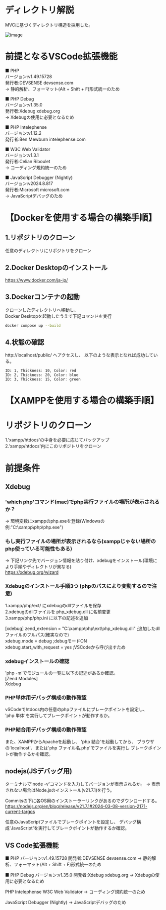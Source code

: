 # ディレクトリ解説
MVCに基づくディレクトリ構造を採用した。


![image](https://github.com/user-attachments/assets/c4a2d3af-e80a-4394-be51-736db36ee346)


# 前提となるVSCode拡張機能
■ PHP  
バージョン:v1.49.15728  
発行者:DEVSENSE devsense.com  
-> 静的解析、フォーマット(Alt + Shift + F)形式統一のため  

■ PHP Debug  
バージョン:v1.35.0  
発行者:Xdebug xdebug.org  
-> Xdebugの使用に必要となるため  

■ PHP Intelephense  
バージョン:v1.12.2  
発行者:Ben Mewburn intelephense.com  

■ W3C Web Validator  
バージョン:v1.3.1  
発行者:Celian Riboulet  
-> コーディング規約統一のため  

■ JavaScript Debugger (Nightly)  
バージョン:v2024.8.817  
発行者:Microsoft microsoft.com  
-> JavaScriptデバッグのため  


# 【Dockerを使用する場合の構築手順】
## 1.リポジトリのクローン
任意のディレクトリにリポジトリをクローン

## 2.Docker Desktopのインストール
https://www.docker.com/ja-jp/

## 3.Dockerコンテナの起動
クローンしたディレクトリへ移動し、  
Docker Desktopを起動したうえで下記コマンドを実行  
```bash
docker compose up --build
```

## 4.状態の確認
http://localhost/public/ へアクセスし、
以下のような表示となれば成功している。
```
ID: 1, Thickness: 10, Color: red
ID: 2, Thickness: 20, Color: blue
ID: 3, Thickness: 15, Color: green
```


      

  

# 【XAMPPを使用する場合の構築手順】
# リポジトリのクローン
1.'xampp/htdocs'の中身を必要に応じてバックアップ  
2.'xampp/htdocs'内にこのリポジトリをクローン  

# 前提条件
## Xdebug
### 'which php'コマンド(mac)でphp実行ファイルの場所が表示されるか？
-> 環境変数にxamppのphp.exeを登録(Windowsの例:"C:\\xampp\\php\\php.exe")

### もし実行ファイルの場所が表示されるなら(xamppじゃない場所のphp使っている可能性もある)  
-> 下記リンク先でバージョン情報を貼り付け、xdebugをインストール(環境により手順やディレクトリが異なる)  
https://xdebug.org/wizard

### Xdebugのインストール手順3つ (phpのパスにより変動するので注意)  
1.xampp/php/ext/ にxdebugのdllファイルを保存  
2.xdebugのdllファイルを php_xdebug.dll に名前変更  
3.xampp/php/php.ini に以下の記述を追加  

[xdebug]
zend_extension = "C:\xampp\php\ext\php_xdebug.dll" ;追加したdllファイルのフルパス(確実なので)  
xdebug.mode = debug ;debugモードON  
xdebug.start_with_request = yes ;VSCodeから呼び出すため  

### xdebugインストールの確認
'php -m'でモジュールの一覧に以下の記述があるか確認。  
[Zend Modules]  
Xdebug  

### PHP単体用デバッグ構成の動作確認
vSCodeでhtdocs内の任意のphpファイルにブレークポイントを設定し、  
'php 単体'を実行してブレークポイントが動作するか。

### PHP結合用デバッグ構成の動作確認
また、XAMPPからApacheを起動し、
'php 結合'を起動してから、
ブラウザの'localhost'、または'php ファイル名.php'でファイルを実行し
ブレークポイントが動作するかを確認。


## nodejs(JSデバッグ用)
ターミナルで'node -v'コマンドを入力してバージョンが表示されるか。
-> 表示されない場合はNode.jsのインストール(v21.7.1)を行う。

Commitsの下に各OS用のインストーラーリンクがあるのでダウンロードする。
https://nodejs.org/en/blog/release/v21.7.1#2024-03-08-version-2171-current-targos

任意のJavaScriptファイルでブレークポイントを設定し、
デバッグ構成'JavaScript'を実行してブレークポイントが動作するか確認。


## VS Code拡張機能
■ PHP
バージョン:v1.49.15728
開発者:DEVSENSE devsense.com
-> 静的解析、フォーマット(Alt + Shift + F)形式統一のため

■ PHP Debug
バージョン:v1.35.0
開発者:Xdebug xdebug.org
-> Xdebugの使用に必要となるため

PHP Intelephense
W3C Web Validator
-> コーディング規約統一のため

JavaScript Debugger (Nightly)
-> JavaScriptデバッグのため


